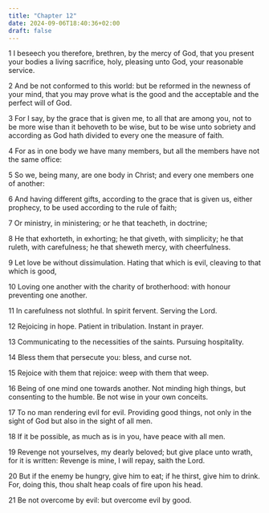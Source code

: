 ```yaml
---
title: "Chapter 12"
date: 2024-09-06T18:40:36+02:00
draft: false
---
```




1 I beseech you therefore, brethren, by the mercy of God, that you present your bodies a living sacrifice, holy, pleasing unto God, your reasonable service.

2 And be not conformed to this world: but be reformed in the newness of your mind, that you may prove what is the good and the acceptable and the perfect will of God.

3 For I say, by the grace that is given me, to all that are among you, not to be more wise than it behoveth to be wise, but to be wise unto sobriety and according as God hath divided to every one the measure of faith.

4 For as in one body we have many members, but all the members have not the same office:

5 So we, being many, are one body in Christ; and every one members one of another:

6 And having different gifts, according to the grace that is given us, either prophecy, to be used according to the rule of faith;

7 Or ministry, in ministering; or he that teacheth, in doctrine;

8 He that exhorteth, in exhorting; he that giveth, with simplicity; he that ruleth, with carefulness; he that sheweth mercy, with cheerfulness.

9 Let love be without dissimulation. Hating that which is evil, cleaving to that which is good,

10 Loving one another with the charity of brotherhood: with honour preventing one another.

11 In carefulness not slothful. In spirit fervent. Serving the Lord.

12 Rejoicing in hope. Patient in tribulation. Instant in prayer.

13 Communicating to the necessities of the saints. Pursuing hospitality.

14 Bless them that persecute you: bless, and curse not.

15 Rejoice with them that rejoice: weep with them that weep.

16 Being of one mind one towards another. Not minding high things, but consenting to the humble. Be not wise in your own conceits.

17 To no man rendering evil for evil. Providing good things, not only in the sight of God but also in the sight of all men.

18 If it be possible, as much as is in you, have peace with all men.

19 Revenge not yourselves, my dearly beloved; but give place unto wrath, for it is written: Revenge is mine, I will repay, saith the Lord.

20 But if the enemy be hungry, give him to eat; if he thirst, give him to drink. For, doing this, thou shalt heap coals of fire upon his head.

21 Be not overcome by evil: but overcome evil by good.

